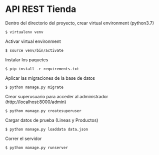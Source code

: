 # API REST Tienda


Dentro del directorio del proyecto, crear virtual environment (python3.7)
```
$ virtualenv venv
```
Activar virtual environment
```
$ source venv/bin/activate 
```

Instalar los paquetes
```
$ pip install -r requirements.txt
```

Aplicar las migraciones de la base de datos
```
$ python manage.py migrate
```

Crear superusuario para acceder al administrador (http://localhost:8000/admin)
```
$ python manage.py createsuperuser
```

Cargar datos de prueba (Lineas y Productos)
```
$ python manage.py loaddata data.json
```

Correr el servidor
```
$ python manage.py runserver
```